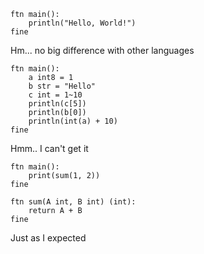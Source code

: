 ```
ftn main():
    println("Hello, World!")
fine
```
Hm... no big difference with other languages

```
ftn main():
    a int8 = 1
    b str = "Hello"
    c int = 1~10
    println(c[5])
    println(b[0])
    println(int(a) + 10)
fine
```
Hmm.. I can't get it

```
ftn main():
    print(sum(1, 2))
fine

ftn sum(A int, B int) (int):
    return A + B
fine
```
Just as I expected

